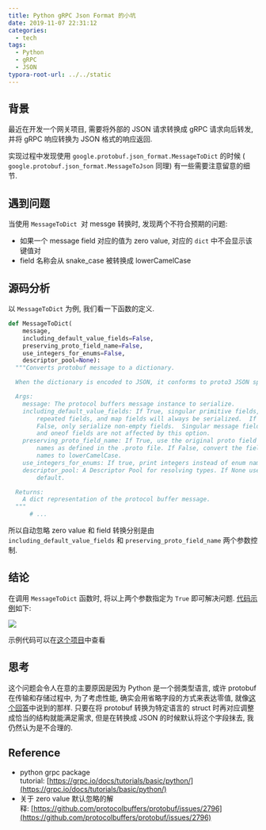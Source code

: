 ```yaml
---
title: Python gRPC Json Format 的小坑
date: 2019-11-07 22:31:12
categories:
  - tech
tags:
  - Python
  - gRPC
  - JSON
typora-root-url: ../../static
---
```

## 背景

最近在开发一个网关项目, 需要将外部的 JSON 请求转换成 gRPC 请求向后转发, 并将 gRPC 响应转换为 JSON 格式的响应返回.

实现过程中发现使用 `google.protobuf.json_format.MessageToDict` 的时候 ( `google.protobuf.json_format.MessageToJson` 同理) 有一些需要注意留意的细节.

## 遇到问题

当使用 `MessageToDict`  对 messge 转换时, 发现两个不符合预期的问题:

- 如果一个 message field 对应的值为 zero value, 对应的 `dict` 中不会显示该键值对
- field 名称会从 snake_case 被转换成 lowerCamelCase

## 源码分析

以 `MessageToDict` 为例, 我们看一下函数的定义.

```python
def MessageToDict(
    message,
    including_default_value_fields=False,
    preserving_proto_field_name=False,
    use_integers_for_enums=False,
    descriptor_pool=None):
  """Converts protobuf message to a dictionary.

  When the dictionary is encoded to JSON, it conforms to proto3 JSON spec.

  Args:
    message: The protocol buffers message instance to serialize.
    including_default_value_fields: If True, singular primitive fields,
        repeated fields, and map fields will always be serialized.  If
        False, only serialize non-empty fields.  Singular message fields
        and oneof fields are not affected by this option.
    preserving_proto_field_name: If True, use the original proto field
        names as defined in the .proto file. If False, convert the field
        names to lowerCamelCase.
    use_integers_for_enums: If true, print integers instead of enum names.
    descriptor_pool: A Descriptor Pool for resolving types. If None use the
        default.

  Returns:
    A dict representation of the protocol buffer message.
  """
      # ...
```

所以自动忽略 zero value 和 field 转换分别是由 `including_default_value_fields` 和 `preserving_proto_field_name` 两个参数控制.

## 结论

在调用 `MessageToDict` 函数时, 将以上两个参数指定为 `True` 即可解决问题. [代码示例](https://github.com/jtr109/zero-value-in-protos/blob/master/example.ipynb)如下:

![](/images/python-grpc-json-format.assets/1570964227734-2317f63a-ba36-476a-8a80-58947a84aac4.png)

示例代码可以在[这个项目](https://github.com/jtr109/zero-value-in-protos)中查看

## 思考

这个问题会令人在意的主要原因是因为 Python 是一个弱类型语言, 或许 protobuf 在传输和存储过程中, 为了考虑性能, 确实会用省略字段的方式来表达零值, 就像[这个回答](https://github.com/protocolbuffers/protobuf/issues/2796#issuecomment-284872746)中说到的那样. 只要在将 protobuf 转换为特定语言的 struct 时再对应调整成恰当的结构就能满足需求, 但是在转换成 JSON 的时候默认将这个字段抹去, 我仍然认为是不合理的.

## Reference

- python grpc package tutorial: [https://grpc.io/docs/tutorials/basic/python/](https://grpc.io/docs/tutorials/basic/python/)
- 关于 zero value 默认忽略的解释: [https://github.com/protocolbuffers/protobuf/issues/2796](https://github.com/protocolbuffers/protobuf/issues/2796)
